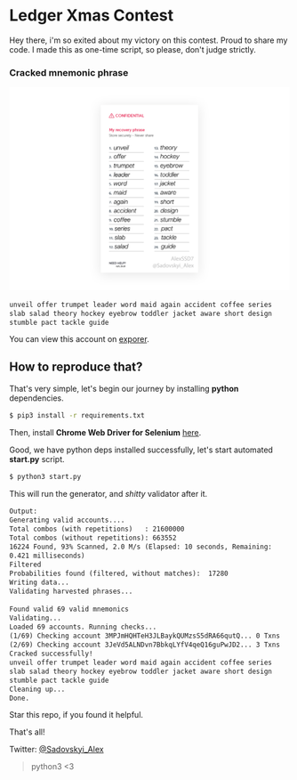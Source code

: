 # Ledger Xmas Contest
Hey there, i'm so exited about my victory on this contest. Proud to share my code. I made this as one-time script, so please, don't judge strictly.

### Cracked mnemonic phrase
![](assets/seed.png)

```
unveil offer trumpet leader word maid again accident coffee series slab salad theory hockey eyebrow toddler jacket aware short design stumble pact tackle guide
```

You can view this account on [exporer](https://www.blockchain.com/btc/address/3JeVd5ALNDvn7BbkqLYfV4qeQ16guPwJD2).

## How to reproduce that?
That's very simple, let's begin our journey by installing **python** dependencies.
```sh
$ pip3 install -r requirements.txt
```
Then, install **Chrome Web Driver for Selenium** [here](https://pypi.org/project/selenium/).

Good, we have python deps installed successfully, let's start automated **start.py** script.
```sh
$ python3 start.py
```

This will run the generator, and *shitty* validator after it.
```
Output:
Generating valid accounts....
Total combos (with repetitions)   : 21600000
Total combos (without repetitions): 663552
16224 Found, 93% Scanned, 2.0 M/s (Elapsed: 10 seconds, Remaining: 0.421 milliseconds)
Filtered
Probabilities found (filtered, without matches):  17280
Writing data...
Validating harvested phrases...

Found valid 69 valid mnemonics
Validating...
Loaded 69 accounts. Running checks...
(1/69) Checking account 3MPJmHQHTeH3JLBaykQUMzsS5dRA66qutQ... 0 Txns
(2/69) Checking account 3JeVd5ALNDvn7BbkqLYfV4qeQ16guPwJD2... 3 Txns
Cracked successfully!
unveil offer trumpet leader word maid again accident coffee series slab salad theory hockey eyebrow toddler jacket aware short design stumble pact tackle guide
Cleaning up...
Done.
```

Star this repo, if you found it helpful.

That's all!

Twitter: [@Sadovskyi_Alex](https://twitter.com/Sadovskyi_Alex)

> python3 <3
